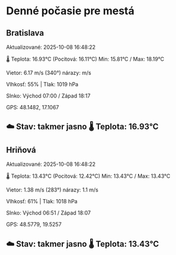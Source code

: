 ﻿# Denné počasie pre mestá

## Bratislava
Aktualizované: 2025-10-08 16:48:22

🌡️ Teplota: 16.93°C 
(Pocitová: 16.11°C)
Min: 15.81°C / Max: 18.19°C

Vietor: 6.17 m/s    (340°) 
nárazy:  m/s

Vlhkosť: 55% | Tlak: 1019 hPa

Slnko: Východ 07:00 / Západ 18:17

GPS: 48.1482, 17.1067

☁️ Stav: takmer jasno        🌡️ Teplota: 16.93°C
---

## Hriňová
Aktualizované: 2025-10-08 16:48:22

🌡️ Teplota: 13.43°C 
(Pocitová: 12.42°C)
Min: 13.43°C / Max: 13.43°C

Vietor: 1.38 m/s (283°)
nárazy: 1.1 m/s

Vlhkosť: 61% | Tlak: 1018 hPa

Slnko: Východ 06:51 / Západ 18:07

GPS: 48.5779, 19.5257

☁️ Stav: takmer jasno        🌡️ Teplota: 13.43°C
---
